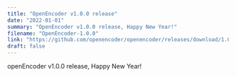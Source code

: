 ```yaml
---
title: "OpenEncoder v1.0.0 release"
date: "2022-01-01"
summary: "OpenEncoder v1.0.0 release, Happy New Year!"
filename: "OpenEncoder-1.0.0"
link: "https://github.com/openencoder/openencoder/releases/download/1.0.0/"
draft: false
---
```


openEncoder v1.0.0 release, Happy New Year!
